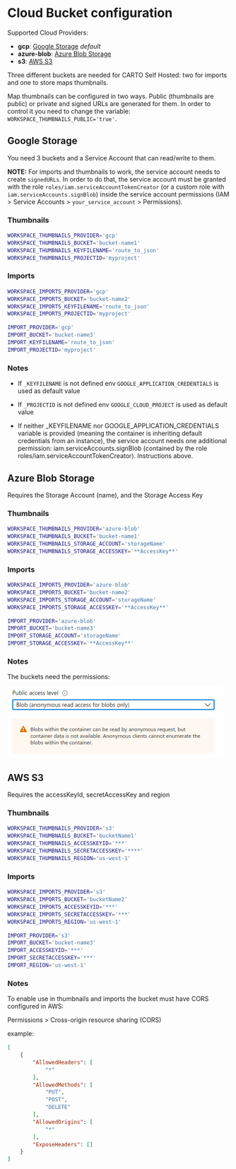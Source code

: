 # Cloud Bucket configuration

Supported Cloud Providers:

* **gcp**: [Google Storage](#google-storage) _default_
* **azure-blob**: [Azure Blob Storage](#azure-blob-storage)
* **s3**: [AWS S3](#aws-s3)

Three different buckets are needed for CARTO Self Hosted: two for imports and one to store maps thumbnails.

Map thumbnails can be configured in two ways. Public (thumbnails are public) or private and signed URLs are generated for them. In order to control it you need to change the variable: `WORKSPACE_THUMBNAILS_PUBLIC='true'`.

## Google Storage

You need 3 buckets and a Service Account that can read/write to them.

**NOTE:** For imports and thumbnails to work, the service account needs to create `signedURLs`. In order to do that, the service account must be granted with the role `roles/iam.serviceAccountTokenCreator` (or a custom role with `iam.serviceAccounts.signBlob`) inside the service account permissions (IAM > Service Accounts > `your_service_account` > Permissions).


### Thumbnails

```bash
WORKSPACE_THUMBNAILS_PROVIDER='gcp'
WORKSPACE_THUMBNAILS_BUCKET='bucket-name1'
WORKSPACE_THUMBNAILS_KEYFILENAME='route_to_json'
WORKSPACE_THUMBNAILS_PROJECTID='myproject'
```



### Imports

```bash
WORKSPACE_IMPORTS_PROVIDER='gcp'
WORKSPACE_IMPORTS_BUCKET='bucket-name2'
WORKSPACE_IMPORTS_KEYFILENAME='route_to_json'
WORKSPACE_IMPORTS_PROJECTID='myproject'
```

```bash
IMPORT_PROVIDER='gcp'
IMPORT_BUCKET='bucket-name3'
IMPORT_KEYFILENAME='route_to_json'
IMPORT_PROJECTID='myproject'
```

### Notes

* If `_KEYFILENAME` is not defined  env `GOOGLE_APPLICATION_CREDENTIALS` is used as default value

* If `_PROJECTID` is not defined  env `GOOGLE_CLOUD_PROJECT` is used as default value

* If neither _KEYFILENAME nor GOOGLE_APPLICATION_CREDENTIALS variable is provided (meaning the container is inheriting default credentials from an instance), the service account needs one additional permission: iam.serviceAccounts.signBlob (contained by the role roles/iam.serviceAccountTokenCreator). Instructions above.

## Azure Blob Storage

Requires the Storage Account (name), and the Storage Access Key

### Thumbnails

```bash
WORKSPACE_THUMBNAILS_PROVIDER='azure-blob'
WORKSPACE_THUMBNAILS_BUCKET='bucket-name1'
WORKSPACE_THUMBNAILS_STORAGE_ACCOUNT='storageName'
WORKSPACE_THUMBNAILS_STORAGE_ACCESSKEY='**AccessKey**'
```

### Imports

```bash
WORKSPACE_IMPORTS_PROVIDER='azure-blob'
WORKSPACE_IMPORTS_BUCKET='bucket-name2'
WORKSPACE_IMPORTS_STORAGE_ACCOUNT='storageName'
WORKSPACE_IMPORTS_STORAGE_ACCESSKEY='**AccessKey**'
```

```bash
IMPORT_PROVIDER='azure-blob'
IMPORT_BUCKET='bucket-name3'
IMPORT_STORAGE_ACCOUNT='storageName'
IMPORT_STORAGE_ACCESSKEY='**AccessKey**'
```

### Notes

The buckets need the permissions:

![Azure Permission](images/azure-blob-permissions.png)

## AWS S3

Requires the accessKeyId, secretAccessKey and region

### Thumbnails

```bash
WORKSPACE_THUMBNAILS_PROVIDER='s3'
WORKSPACE_THUMBNAILS_BUCKET='bucketName1'
WORKSPACE_THUMBNAILS_ACCESSKEYID='***'
WORKSPACE_THUMBNAILS_SECRETACCESSKEY='****'
WORKSPACE_THUMBNAILS_REGION='us-west-1'
```

### Imports

```bash
WORKSPACE_IMPORTS_PROVIDER='s3'
WORKSPACE_IMPORTS_BUCKET='bucketName2'
WORKSPACE_IMPORTS_ACCESSKEYID='***'
WORKSPACE_IMPORTS_SECRETACCESSKEY='***'
WORKSPACE_IMPORTS_REGION='us-west-1'
```

```bash
IMPORT_PROVIDER='s3'
IMPORT_BUCKET='bucket-name3'
IMPORT_ACCESSKEYID='***'
IMPORT_SECRETACCESSKEY='***'
IMPORT_REGION='us-west-1'
```

### Notes

To enable use in thumbnails and imports the bucket must have CORS configured in AWS:

Permissions > Cross-origin resource sharing (CORS)

example:

```json
[
    {
        "AllowedHeaders": [
            "*"
        ],
        "AllowedMethods": [
            "PUT",
            "POST",
            "DELETE"
        ],
        "AllowedOrigins": [
            "*"
        ],
        "ExposeHeaders": []
    }
]

```
